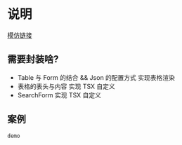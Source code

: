 # 说明

[模仿链接](https://github.com/HalseySpicy/Geeker-Admin)

## 需要封装啥?

- Table 与 Form 的结合 && Json 的配置方式 实现表格渲染
- 表格的表头与内容 实现 TSX 自定义
- SearchForm 实现 TSX 自定义

## 案例

```vue
demo
```
